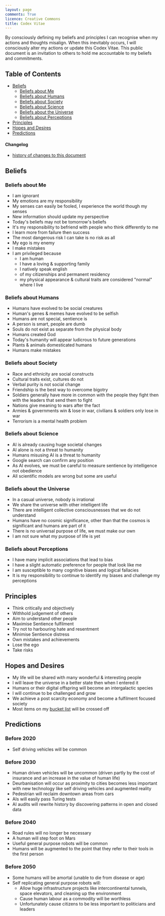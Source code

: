 ```yaml
---
layout: page
comments: True
licence: Creative Commons
title: Codex Vitae
---
```


By consciously defining my beliefs and principles I can recognise when my actions and thoughts misalign. When this inevitably occurs, I will consciously alter my actions or update this Codex Vitae. This public document is an invitation to others to hold me accountable to my beliefs and commitments.


## Table of Contents

- [Beliefs](#beliefs)
  - [Beliefs about Me](#beliefs-about-me)
  - [Beliefs about Humans](#beliefs-about-humans)
  - [Beliefs about Society](#beliefs-about-society)
  - [Beliefs about Science](#beliefs-about-science)
  - [Beliefs about the Universe](#beliefs-about-the-universe)
  - [Beliefs about Perceptions](#beliefs-about-perceptions)
- [Principles](#principles)
- [Hopes and Desires](#hopes-and-desires)
- [Predictions](#predictions)


#### Changelog
- [history of changes to this document](https://github.com/gregology/gregology.github.io/commits/master/codex.md)


## Beliefs


### Beliefs about Me

- I am ignorant
- My emotions are my responsibility
- My senses can easily be fooled, I experience the world though my senses
- New information should update my perspective
- Today's beliefs may not be tomorrow's beliefs
- It's my responsibility to befriend with people who think differently to me
- I learn more from failure then success
- The most dangerous risk I can take is no risk as all
- My ego is my enemy
- I make mistakes
- I am privileged because
  - I am human
  - I have a loving & supporting family
  - I natively speak english
  - of my citizenships and permanent residency
  - my physical appearance & cultural traits are considered "normal" where I live


### Beliefs about Humans

- Humans have evolved to be social creatures
- Human's genes & memes have evolved to be selfish
- Humans are not special, sentience is
- A person is smart, people are dumb
- Souls do not exist as separate from the physical body
- Humans created God
- Today's humanity will appear ludicrous to future generations
- Plants & animals domesticated humans
- Humans make mistakes


### Beliefs about Society

- Race and ethnicity are social constructs
- Cultural traits exist, cultures do not
- Verbal purity is not social change
- Friendship is the best way to overcome bigotry
- Soldiers generally have more in common with the people they fight then with the leaders that send them to fight
- Nations give meaning to wars after the fact
- Armies & governments win & lose in war, civilians & soldiers only lose in war
- Terrorism is a mental health problem


### Beliefs about Science

- AI is already causing huge societal changes
- AI alone is not a threat to humanity
- Humans misusing AI is a threat to humanity
- Google search can confirm any position
- As AI evolves, we must be careful to measure sentience by intelligence not obedience
- All scientific models are wrong but some are useful


### Beliefs about the Universe

- In a casual universe, nobody is irrational
- We share the universe with other intelligent life
- There are intelligent collective consciousnesses that we do not understand
- Humans have no cosmic significance, other than that the cosmos is significant and humans are part of it
- There is no universal purpose of life, we must make our own
- I am not sure what my purpose of life is yet


### Beliefs about Perceptions

- I have many implicit associations that lead to bias
- I have a slight automatic preference for people that look like me
- I am susceptible to many cognitive biases and logical fallacies
- It is my responsibility to continue to identify my biases and challenge my perceptions


## Principles

- Think critically and objectively
- Withhold judgement of others
- Aim to understand other people
- Maximise Sentience fulfilment
- Try not to harbouring hate and resentment
- Minimise Sentience distress
- Own mistakes and achievements
- Lose the ego
- Take risks


## Hopes and Desires

- My life will be shared with many wonderful & interesting people
- I will leave the universe in a better state then when I entered it
- Humans or their digital offspring will become an intergalactic species
- I will continue to be challenged and grow
- We achieve a post scarcity economy and become a fulfilment focused society
- Most items on my [bucket list](/bucket) will be crossed off


## Predictions

### Before 2020

- Self driving vehicles will be common

### Before 2030

- Human driven vehicles will be uncommon (driven partly by the cost of insurance and an increase in the value of human life)
- Deurbanisation will occur as proximity to cities becomes less important with new technology like self driving vehicles and augmented reality
- Pedestrian will reclaim downtown areas from cars
- AIs will easily pass Turing tests
- AI audits will rewrite history by discovering patterns in open and closed data

### Before 2040

- Road rules will no longer be necessary
- A human will step foot on Mars
- Useful general purpose robots will be common
- Humans will be augmented to the point that they refer to their tools in the first person

### Before 2050

- Some humans will be amortal (unable to die from disease or age)
- Self replicating general purpose robots will:
  - Allow huge infrastructure projects like intercontinental tunnels, space elevators, and cleaning up the environment
  - Cause human labour as a commodity will be worthless
  - Unfortunately cause citizens to be less important to politicians and leaders
